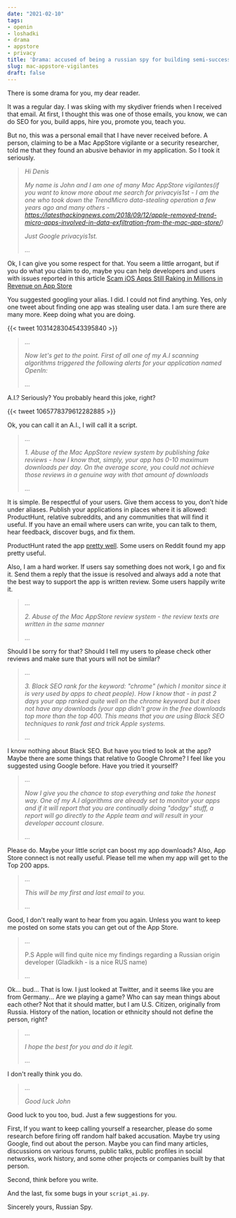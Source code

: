 ```yaml
---
date: "2021-02-10"
tags:
- openin
- loshadki
- drama
- appstore
- privacy
title: 'Drama: accused of being a russian spy for building semi-successful application and having a Russian last name'
slug: mac-appstore-vigilantes
draft: false
---
```


There is some drama for you, my dear reader.

It was a regular day. I was skiing with my skydiver friends when I received that email. At first, I thought this 
was one of those emails, you know, we can do SEO for you, build apps, hire you, promote you, teach you. 

But no, this 
was a personal email that I have never received before. A person, claiming to be a Mac AppStore vigilante 
or a security researcher, told me that they found an abusive behavior in my application. So I took it seriously.


> *Hi Denis*
> 
> *My name is John and I am one of many Mac AppStore vigilantes(if you want to know more about me search for*
> *privacyis1st - I am the one who took down the TrendMicro data-stealing operation a few years ago and*
> *many others - https://latesthackingnews.com/2018/09/12/apple-removed-trend-micro-apps-involved-in-data-exfiltration-from-the-mac-app-store/)*
>
> *Just Google privacyis1st.*
> 
> *...*

Ok, I can give you some respect for that. You seem a little arrogant, but if you do what you claim to do, maybe 
you can help developers and users with issues reported in this article [Scam iOS Apps Still Raking in Millions in Revenue on App Store](https://www.macrumors.com/2021/02/09/scam-apps-ios-making-millions-revenue/)

You suggested googling your alias. I did. I could not find anything. Yes, only one tweet about finding one app 
was stealing user data. I am sure there are many more. Keep doing what you are doing.

{{< tweet 1031428304543395840 >}}

> *...*
> 
> *Now let's get to the point. First of all one of my A.I scanning algorithms triggered the following*
> *alerts for your application named OpenIn:*
> 
> *...*

A.I.? Seriously? You probably heard this joke, right?

{{< tweet 1065778379612282885 >}}

Ok, you can call it an A.I., I will call it a script.

> *...*
> 
> *1. Abuse of the Mac AppStore review system by publishing fake reviews - how I know that, simply, your app has 0-10*
> *maximum downloads per day. On the average score, you could not achieve those reviews in a genuine way with*
> *that amount of downloads*
> 
> *...*

It is simple. Be respectful of your users. Give them access to you, don’t hide under aliases. Publish your applications 
in places where it is allowed: ProductHunt, relative subreddits, and any communities that will find it useful. If you
have an email where users can write, you can talk to them, hear feedback, discover bugs, and fix them.

ProductHunt rated the app [pretty well](https://www.producthunt.com/posts/openin-app). 
Some users on Reddit found my app pretty useful.

Also, I am a hard worker. If users say something does not work, I go and fix it. Send them a reply that the issue is 
resolved and always add a note that the best way to support the app is written review. Some users happily write it.

> *...*
> 
> *2. Abuse of the Mac AppStore review system - the review texts are written in the same manner*
> 
> *...*

Should I be sorry for that? Should I tell my users to please check other reviews and make sure that yours will not be similar? 

> *...*
> 
> *3. Black SEO rank for the keyword: "chrome" (which I monitor since it is very used by apps to cheat people).*
> *How I know that - in past 2 days your app ranked quite well on the chrome keyword but it does not have any*
> *downloads (your app didn't grow in the free downloads top more than the top 400. This means that you are*
> *using Black SEO techniques to rank fast and trick Apple systems.*
> 
> *...*

I know nothing about Black SEO. But have you tried to look at the app? Maybe there are some things that relative to Google Chrome?
I feel like you suggested using Google before. Have you tried it yourself?

> *...*
>
> *Now I give you the chance to stop everything and take the honest way.*
> *One of my A.I algorithms are already set to monitor your apps and if it will report that you are continually*
> *doing "dodgy" stuff, a report will go directly to the Apple team and will result in your developer account closure.*
>
> *...*

Please do. Maybe your little script can boost my app downloads? Also, App Store connect is not really useful. 
Please tell me when my app will get to the Top 200 apps.

> *...*
> 
> *This will be my first and last email to you.*
>
> *...*

Good, I don't really want to hear from you again. Unless you want to keep me posted on some stats you can get out of the App Store.

> *...*
>
> P.S Apple will find quite nice my findings regarding a Russian origin developer (Gladkikh - is a nice RUS name)
>
> *...*

Ok... bud... That is low. I just looked at Twitter, and it seems like you are from Germany... Are we playing a game? 
Who can say mean things about each other? Not that it should matter, but I am U.S. Citizen, originally from Russia.
History of the nation, location or ethnicity should not define the person, right?

> *...*
> 
> *I hope the best for you and do it legit.*
> 
> *...*

I don't really think you do.

> *...*
>
> *Good luck*
> *John*

Good luck to you too, bud. Just a few suggestions for you.

First, If you want to keep calling yourself a researcher,
please do some research before firing off random half baked accusation. Maybe try using Google, 
find out about the person. 
Maybe you can find many articles, discussions on various forums, public talks, public profiles in social networks, 
work history, and some other projects or companies built by that person.

Second, think before you write.

And the last, fix some bugs in your `script_ai.py`. 

Sincerely yours, Russian Spy. 